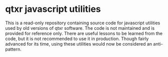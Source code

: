 # qtxr javascript utilities

This is a read-only repository containing source code for javascript utilities used by old versions of qtxr software. The code is not maintained and is provided for reference only. There are useful lessons to be learned from the code, but it is not recommended to use it in production. Though fairly advanced for its time, using these utilities would now be considered an anti-pattern.
